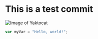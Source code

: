 # This is a test commit

![Image of Yaktocat](https://octodex.github.com/images/yaktocat.png)

``` javascript
var myVar = "Hello, world!";
```
